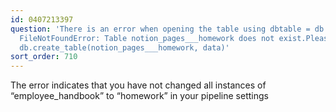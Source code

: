 ```yaml
---
id: 0407213397
question: 'There is an error when opening the table using dbtable = db.open_table("notion_pages___homework"):
  FileNotFoundError: Table notion_pages___homework does not exist.Please first call
  db.create_table(notion_pages___homework, data)'
sort_order: 710
---
```


The error indicates that you have not changed all instances of “employee_handbook” to “homework” in your pipeline settings

